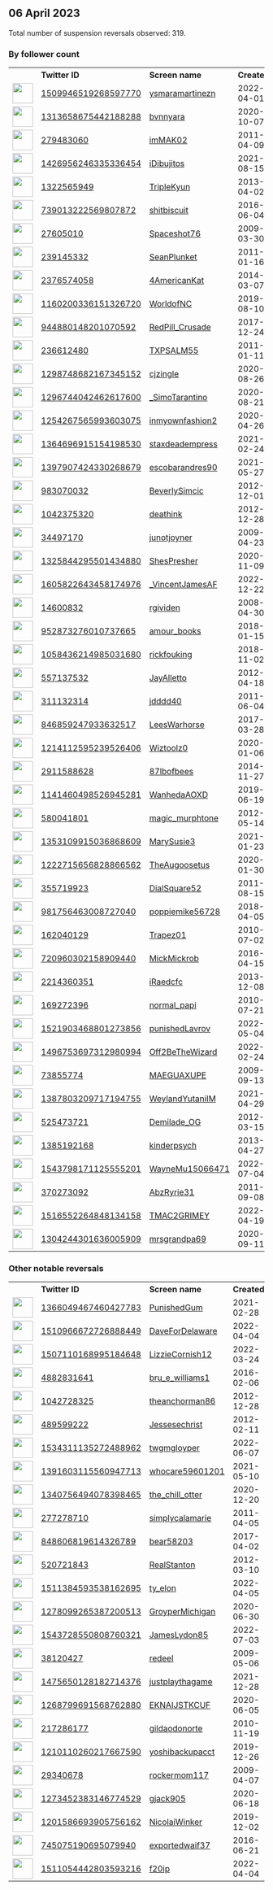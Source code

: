 
## 06 April 2023
Total number of suspension reversals observed: 319.

### By follower count
<table><tr><th></th><th align="left">Twitter ID</th><th align="left">Screen name</th>
<th align="left">Created</th><th align="left">Status</th><th align="left">Suspended</th><th align="left">Followers</th>
<tr><td><a href="https://pbs.twimg.com/profile_images/1643829537522823168/ggzCOh-b_normal.jpg"><img src="https://pbs.twimg.com/profile_images/1643829537522823168/ggzCOh-b_normal.jpg" width="40px" height="40px" align="center"/></a></td><td><a href="https://twitter.com/intent/user?user_id=1509946519268597770">1509946519268597770</a></td><td><a href="https://twitter.com/ysmaramartinezn">ysmaramartinezn</a></td><td>2022-04-01</td><td align="center"></td><td>2023-01-08</td><td>397483</td></tr>
<tr><td><a href="https://pbs.twimg.com/profile_images/1655678010941423617/end262TQ_normal.jpg"><img src="https://pbs.twimg.com/profile_images/1655678010941423617/end262TQ_normal.jpg" width="40px" height="40px" align="center"/></a></td><td><a href="https://twitter.com/intent/user?user_id=1313658675442188288">1313658675442188288</a></td><td><a href="https://twitter.com/bvnnyara">bvnnyara</a></td><td>2020-10-07</td><td align="center">🔒</td><td>2022-10-27</td><td>216034</td></tr>
<tr><td><a href="https://pbs.twimg.com/profile_images/1641490433237995521/yWEtxgLs_normal.jpg"><img src="https://pbs.twimg.com/profile_images/1641490433237995521/yWEtxgLs_normal.jpg" width="40px" height="40px" align="center"/></a></td><td><a href="https://twitter.com/intent/user?user_id=279483060">279483060</a></td><td><a href="https://twitter.com/imMAK02">imMAK02</a></td><td>2011-04-09</td><td align="center"></td><td></td><td>86720</td></tr>
<tr><td><a href="https://pbs.twimg.com/profile_images/1652733516122038274/sunV79mk_normal.jpg"><img src="https://pbs.twimg.com/profile_images/1652733516122038274/sunV79mk_normal.jpg" width="40px" height="40px" align="center"/></a></td><td><a href="https://twitter.com/intent/user?user_id=1426956246335336454">1426956246335336454</a></td><td><a href="https://twitter.com/iDibujitos">iDibujitos</a></td><td>2021-08-15</td><td align="center"></td><td></td><td>76188</td></tr>
<tr><td><a href="https://pbs.twimg.com/profile_images/1656857109630451713/T0ztiZgp_normal.png"><img src="https://pbs.twimg.com/profile_images/1656857109630451713/T0ztiZgp_normal.png" width="40px" height="40px" align="center"/></a></td><td><a href="https://twitter.com/intent/user?user_id=1322565949">1322565949</a></td><td><a href="https://twitter.com/TripleKyun">TripleKyun</a></td><td>2013-04-02</td><td align="center"></td><td>2023-03-20</td><td>62660</td></tr>
<tr><td><a href="https://pbs.twimg.com/profile_images/1475923391903318022/tIXscS95_normal.jpg"><img src="https://pbs.twimg.com/profile_images/1475923391903318022/tIXscS95_normal.jpg" width="40px" height="40px" align="center"/></a></td><td><a href="https://twitter.com/intent/user?user_id=739013222569807872">739013222569807872</a></td><td><a href="https://twitter.com/shitbiscuit">shitbiscuit</a></td><td>2016-06-04</td><td align="center"></td><td>2022-10-30</td><td>32440</td></tr>
<tr><td><a href="https://pbs.twimg.com/profile_images/1302096822144577537/K5vYKv7l_normal.jpg"><img src="https://pbs.twimg.com/profile_images/1302096822144577537/K5vYKv7l_normal.jpg" width="40px" height="40px" align="center"/></a></td><td><a href="https://twitter.com/intent/user?user_id=27605010">27605010</a></td><td><a href="https://twitter.com/Spaceshot76">Spaceshot76</a></td><td>2009-03-30</td><td align="center"></td><td></td><td>24116</td></tr>
<tr><td><a href="https://pbs.twimg.com/profile_images/1439760873073963017/I7T-7pm2_normal.jpg"><img src="https://pbs.twimg.com/profile_images/1439760873073963017/I7T-7pm2_normal.jpg" width="40px" height="40px" align="center"/></a></td><td><a href="https://twitter.com/intent/user?user_id=239145332">239145332</a></td><td><a href="https://twitter.com/SeanPlunket">SeanPlunket</a></td><td>2011-01-16</td><td align="center"></td><td>2023-04-03</td><td>23292</td></tr>
<tr><td><a href="https://pbs.twimg.com/profile_images/1650974239728730112/1mVY4hc5_normal.jpg"><img src="https://pbs.twimg.com/profile_images/1650974239728730112/1mVY4hc5_normal.jpg" width="40px" height="40px" align="center"/></a></td><td><a href="https://twitter.com/intent/user?user_id=2376574058">2376574058</a></td><td><a href="https://twitter.com/4AmericanKat">4AmericanKat</a></td><td>2014-03-07</td><td align="center"></td><td></td><td>22708</td></tr>
<tr><td><a href="https://pbs.twimg.com/profile_images/1643873779741782016/dON7UlXc_normal.jpg"><img src="https://pbs.twimg.com/profile_images/1643873779741782016/dON7UlXc_normal.jpg" width="40px" height="40px" align="center"/></a></td><td><a href="https://twitter.com/intent/user?user_id=1160200336151326720">1160200336151326720</a></td><td><a href="https://twitter.com/WorldofNC">WorldofNC</a></td><td>2019-08-10</td><td align="center"></td><td>2022-08-21</td><td>20826</td></tr>
<tr><td><a href="https://pbs.twimg.com/profile_images/1644029256467357697/NaqfCkuA_normal.jpg"><img src="https://pbs.twimg.com/profile_images/1644029256467357697/NaqfCkuA_normal.jpg" width="40px" height="40px" align="center"/></a></td><td><a href="https://twitter.com/intent/user?user_id=944880148201070592">944880148201070592</a></td><td><a href="https://twitter.com/RedPill_Crusade">RedPill_Crusade</a></td><td>2017-12-24</td><td align="center"></td><td></td><td>15709</td></tr>
<tr><td><a href="https://pbs.twimg.com/profile_images/1063449174547591171/X5JlfZeY_normal.jpg"><img src="https://pbs.twimg.com/profile_images/1063449174547591171/X5JlfZeY_normal.jpg" width="40px" height="40px" align="center"/></a></td><td><a href="https://twitter.com/intent/user?user_id=236612480">236612480</a></td><td><a href="https://twitter.com/TXPSALM55">TXPSALM55</a></td><td>2011-01-11</td><td align="center"></td><td></td><td>15287</td></tr>
<tr><td><a href="https://pbs.twimg.com/profile_images/1643884246367346688/m4NnpBYF_normal.jpg"><img src="https://pbs.twimg.com/profile_images/1643884246367346688/m4NnpBYF_normal.jpg" width="40px" height="40px" align="center"/></a></td><td><a href="https://twitter.com/intent/user?user_id=1298748682167345152">1298748682167345152</a></td><td><a href="https://twitter.com/cjzingle">cjzingle</a></td><td>2020-08-26</td><td align="center">🚫</td><td>2022-02-13</td><td>13502</td></tr>
<tr><td><a href="https://pbs.twimg.com/profile_images/1649154006000738308/kmXRB4WN_normal.jpg"><img src="https://pbs.twimg.com/profile_images/1649154006000738308/kmXRB4WN_normal.jpg" width="40px" height="40px" align="center"/></a></td><td><a href="https://twitter.com/intent/user?user_id=1296744042462617600">1296744042462617600</a></td><td><a href="https://twitter.com/_SimoTarantino">_SimoTarantino</a></td><td>2020-08-21</td><td align="center"></td><td></td><td>11000</td></tr>
<tr><td><a href="https://pbs.twimg.com/profile_images/1343237770811158531/p8JZhQgs_normal.jpg"><img src="https://pbs.twimg.com/profile_images/1343237770811158531/p8JZhQgs_normal.jpg" width="40px" height="40px" align="center"/></a></td><td><a href="https://twitter.com/intent/user?user_id=1254267565993603075">1254267565993603075</a></td><td><a href="https://twitter.com/inmyownfashion2">inmyownfashion2</a></td><td>2020-04-26</td><td align="center"></td><td>2022-08-07</td><td>10393</td></tr>
<tr><td><a href="https://pbs.twimg.com/profile_images/1638939675216822272/u7YO0YkK_normal.jpg"><img src="https://pbs.twimg.com/profile_images/1638939675216822272/u7YO0YkK_normal.jpg" width="40px" height="40px" align="center"/></a></td><td><a href="https://twitter.com/intent/user?user_id=1364696915154198530">1364696915154198530</a></td><td><a href="https://twitter.com/staxdeadempress">staxdeadempress</a></td><td>2021-02-24</td><td align="center"></td><td>2023-03-15</td><td>10196</td></tr>
<tr><td><a href="https://pbs.twimg.com/profile_images/1652690937519259649/6hQZfK1f_normal.jpg"><img src="https://pbs.twimg.com/profile_images/1652690937519259649/6hQZfK1f_normal.jpg" width="40px" height="40px" align="center"/></a></td><td><a href="https://twitter.com/intent/user?user_id=1397907424330268679">1397907424330268679</a></td><td><a href="https://twitter.com/escobarandres90">escobarandres90</a></td><td>2021-05-27</td><td align="center"></td><td>2022-06-20</td><td>9661</td></tr>
<tr><td><a href="https://pbs.twimg.com/profile_images/1651607831546609664/cXqKGcm4_normal.jpg"><img src="https://pbs.twimg.com/profile_images/1651607831546609664/cXqKGcm4_normal.jpg" width="40px" height="40px" align="center"/></a></td><td><a href="https://twitter.com/intent/user?user_id=983070032">983070032</a></td><td><a href="https://twitter.com/BeverlySimcic">BeverlySimcic</a></td><td>2012-12-01</td><td align="center"></td><td></td><td>9530</td></tr>
<tr><td><a href="https://pbs.twimg.com/profile_images/1347701829589753856/itZO2YzE_normal.jpg"><img src="https://pbs.twimg.com/profile_images/1347701829589753856/itZO2YzE_normal.jpg" width="40px" height="40px" align="center"/></a></td><td><a href="https://twitter.com/intent/user?user_id=1042375320">1042375320</a></td><td><a href="https://twitter.com/deathink">deathink</a></td><td>2012-12-28</td><td align="center"></td><td></td><td>9427</td></tr>
<tr><td><a href="https://pbs.twimg.com/profile_images/1639033052792856577/iR6ndS96_normal.jpg"><img src="https://pbs.twimg.com/profile_images/1639033052792856577/iR6ndS96_normal.jpg" width="40px" height="40px" align="center"/></a></td><td><a href="https://twitter.com/intent/user?user_id=34497170">34497170</a></td><td><a href="https://twitter.com/junotjoyner">junotjoyner</a></td><td>2009-04-23</td><td align="center"></td><td>2023-04-03</td><td>8699</td></tr>
<tr><td><a href="https://pbs.twimg.com/profile_images/1652403274933256192/qdweemPW_normal.jpg"><img src="https://pbs.twimg.com/profile_images/1652403274933256192/qdweemPW_normal.jpg" width="40px" height="40px" align="center"/></a></td><td><a href="https://twitter.com/intent/user?user_id=1325844295501434880">1325844295501434880</a></td><td><a href="https://twitter.com/ShesPresher">ShesPresher</a></td><td>2020-11-09</td><td align="center"></td><td>2023-01-01</td><td>8538</td></tr>
<tr><td><a href="https://pbs.twimg.com/profile_images/1605850617091850240/C9N6qwaW_normal.jpg"><img src="https://pbs.twimg.com/profile_images/1605850617091850240/C9N6qwaW_normal.jpg" width="40px" height="40px" align="center"/></a></td><td><a href="https://twitter.com/intent/user?user_id=1605822643458174976">1605822643458174976</a></td><td><a href="https://twitter.com/_VincentJamesAF">_VincentJamesAF</a></td><td>2022-12-22</td><td align="center">🚫</td><td>2023-04-04</td><td>6636</td></tr>
<tr><td><a href="https://pbs.twimg.com/profile_images/351154575/band_0609_normal.jpg"><img src="https://pbs.twimg.com/profile_images/351154575/band_0609_normal.jpg" width="40px" height="40px" align="center"/></a></td><td><a href="https://twitter.com/intent/user?user_id=14600832">14600832</a></td><td><a href="https://twitter.com/rgividen">rgividen</a></td><td>2008-04-30</td><td align="center"></td><td></td><td>5955</td></tr>
<tr><td><a href="https://pbs.twimg.com/profile_images/1484468909893816321/rBWAoqec_normal.jpg"><img src="https://pbs.twimg.com/profile_images/1484468909893816321/rBWAoqec_normal.jpg" width="40px" height="40px" align="center"/></a></td><td><a href="https://twitter.com/intent/user?user_id=952873276010737665">952873276010737665</a></td><td><a href="https://twitter.com/amour_books">amour_books</a></td><td>2018-01-15</td><td align="center"></td><td>2022-08-04</td><td>5865</td></tr>
<tr><td><a href="https://pbs.twimg.com/profile_images/1643263703083524097/fruU5UpZ_normal.jpg"><img src="https://pbs.twimg.com/profile_images/1643263703083524097/fruU5UpZ_normal.jpg" width="40px" height="40px" align="center"/></a></td><td><a href="https://twitter.com/intent/user?user_id=1058436214985031680">1058436214985031680</a></td><td><a href="https://twitter.com/rickfouking">rickfouking</a></td><td>2018-11-02</td><td align="center"></td><td></td><td>5777</td></tr>
<tr><td><a href="https://pbs.twimg.com/profile_images/1652005891187589136/LcXEEwaV_normal.jpg"><img src="https://pbs.twimg.com/profile_images/1652005891187589136/LcXEEwaV_normal.jpg" width="40px" height="40px" align="center"/></a></td><td><a href="https://twitter.com/intent/user?user_id=557137532">557137532</a></td><td><a href="https://twitter.com/JayAlletto">JayAlletto</a></td><td>2012-04-18</td><td align="center"></td><td>2022-06-01</td><td>5693</td></tr>
<tr><td><a href="https://pbs.twimg.com/profile_images/1493172488078970882/Hc1Ae2Mx_normal.jpg"><img src="https://pbs.twimg.com/profile_images/1493172488078970882/Hc1Ae2Mx_normal.jpg" width="40px" height="40px" align="center"/></a></td><td><a href="https://twitter.com/intent/user?user_id=311132314">311132314</a></td><td><a href="https://twitter.com/jdddd40">jdddd40</a></td><td>2011-06-04</td><td align="center"></td><td>2023-02-04</td><td>5348</td></tr>
<tr><td><a href="https://pbs.twimg.com/profile_images/846863831083167744/JXdkpiYV_normal.jpg"><img src="https://pbs.twimg.com/profile_images/846863831083167744/JXdkpiYV_normal.jpg" width="40px" height="40px" align="center"/></a></td><td><a href="https://twitter.com/intent/user?user_id=846859247933632517">846859247933632517</a></td><td><a href="https://twitter.com/LeesWarhorse">LeesWarhorse</a></td><td>2017-03-28</td><td align="center"></td><td>2022-12-28</td><td>5045</td></tr>
<tr><td><a href="https://pbs.twimg.com/profile_images/1655876475684257792/mOAXbwnI_normal.jpg"><img src="https://pbs.twimg.com/profile_images/1655876475684257792/mOAXbwnI_normal.jpg" width="40px" height="40px" align="center"/></a></td><td><a href="https://twitter.com/intent/user?user_id=1214112595239526406">1214112595239526406</a></td><td><a href="https://twitter.com/Wiztoolz0">Wiztoolz0</a></td><td>2020-01-06</td><td align="center"></td><td>2022-07-28</td><td>4836</td></tr>
<tr><td><a href="https://pbs.twimg.com/profile_images/1330743764676009984/cypq1vMs_normal.jpg"><img src="https://pbs.twimg.com/profile_images/1330743764676009984/cypq1vMs_normal.jpg" width="40px" height="40px" align="center"/></a></td><td><a href="https://twitter.com/intent/user?user_id=2911588628">2911588628</a></td><td><a href="https://twitter.com/87lbofbees">87lbofbees</a></td><td>2014-11-27</td><td align="center"></td><td>2022-12-28</td><td>4226</td></tr>
<tr><td><a href="https://pbs.twimg.com/profile_images/1650743149717848066/YG1vEeJ-_normal.jpg"><img src="https://pbs.twimg.com/profile_images/1650743149717848066/YG1vEeJ-_normal.jpg" width="40px" height="40px" align="center"/></a></td><td><a href="https://twitter.com/intent/user?user_id=1141460498526945281">1141460498526945281</a></td><td><a href="https://twitter.com/WanhedaAOXD">WanhedaAOXD</a></td><td>2019-06-19</td><td align="center"></td><td>2023-03-11</td><td>3820</td></tr>
<tr><td><a href="https://pbs.twimg.com/profile_images/1061365193605894144/2RK3fmH7_normal.jpg"><img src="https://pbs.twimg.com/profile_images/1061365193605894144/2RK3fmH7_normal.jpg" width="40px" height="40px" align="center"/></a></td><td><a href="https://twitter.com/intent/user?user_id=580041801">580041801</a></td><td><a href="https://twitter.com/magic_murphtone">magic_murphtone</a></td><td>2012-05-14</td><td align="center"></td><td></td><td>3391</td></tr>
<tr><td><a href="https://pbs.twimg.com/profile_images/1364427289342087174/yOJ1jNFk_normal.jpg"><img src="https://pbs.twimg.com/profile_images/1364427289342087174/yOJ1jNFk_normal.jpg" width="40px" height="40px" align="center"/></a></td><td><a href="https://twitter.com/intent/user?user_id=1353109915036868609">1353109915036868609</a></td><td><a href="https://twitter.com/MarySusie3">MarySusie3</a></td><td>2021-01-23</td><td align="center"></td><td>2022-05-25</td><td>3296</td></tr>
<tr><td><a href="https://pbs.twimg.com/profile_images/1342611759954337792/NZvJ4GgY_normal.jpg"><img src="https://pbs.twimg.com/profile_images/1342611759954337792/NZvJ4GgY_normal.jpg" width="40px" height="40px" align="center"/></a></td><td><a href="https://twitter.com/intent/user?user_id=1222715656828866562">1222715656828866562</a></td><td><a href="https://twitter.com/TheAugoosetus">TheAugoosetus</a></td><td>2020-01-30</td><td align="center"></td><td></td><td>3147</td></tr>
<tr><td><a href="https://pbs.twimg.com/profile_images/1455205829246808065/4nyVZ2qF_normal.png"><img src="https://pbs.twimg.com/profile_images/1455205829246808065/4nyVZ2qF_normal.png" width="40px" height="40px" align="center"/></a></td><td><a href="https://twitter.com/intent/user?user_id=355719923">355719923</a></td><td><a href="https://twitter.com/DialSquare52">DialSquare52</a></td><td>2011-08-15</td><td align="center"></td><td>2023-02-13</td><td>3040</td></tr>
<tr><td><a href="https://pbs.twimg.com/profile_images/983052963504578560/gGXZVVv3_normal.jpg"><img src="https://pbs.twimg.com/profile_images/983052963504578560/gGXZVVv3_normal.jpg" width="40px" height="40px" align="center"/></a></td><td><a href="https://twitter.com/intent/user?user_id=981756463008727040">981756463008727040</a></td><td><a href="https://twitter.com/poppiemike56728">poppiemike56728</a></td><td>2018-04-05</td><td align="center"></td><td>2022-10-29</td><td>2997</td></tr>
<tr><td><a href="https://pbs.twimg.com/profile_images/1264902960712159239/mDMnUb8X_normal.jpg"><img src="https://pbs.twimg.com/profile_images/1264902960712159239/mDMnUb8X_normal.jpg" width="40px" height="40px" align="center"/></a></td><td><a href="https://twitter.com/intent/user?user_id=162040129">162040129</a></td><td><a href="https://twitter.com/Trapez01">Trapez01</a></td><td>2010-07-02</td><td align="center"></td><td>2022-08-03</td><td>2836</td></tr>
<tr><td><a href="https://pbs.twimg.com/profile_images/1643114561329922048/Ia-Ugck-_normal.jpg"><img src="https://pbs.twimg.com/profile_images/1643114561329922048/Ia-Ugck-_normal.jpg" width="40px" height="40px" align="center"/></a></td><td><a href="https://twitter.com/intent/user?user_id=720960302158909440">720960302158909440</a></td><td><a href="https://twitter.com/MickMickrob">MickMickrob</a></td><td>2016-04-15</td><td align="center"></td><td>2022-08-20</td><td>2549</td></tr>
<tr><td><a href="https://pbs.twimg.com/profile_images/1654254639544430593/a3eogB9U_normal.jpg"><img src="https://pbs.twimg.com/profile_images/1654254639544430593/a3eogB9U_normal.jpg" width="40px" height="40px" align="center"/></a></td><td><a href="https://twitter.com/intent/user?user_id=2214360351">2214360351</a></td><td><a href="https://twitter.com/iRaedcfc">iRaedcfc</a></td><td>2013-12-08</td><td align="center">🔒</td><td>2023-02-06</td><td>2544</td></tr>
<tr><td><a href="https://pbs.twimg.com/profile_images/1643354361370648576/I_ATu7-f_normal.jpg"><img src="https://pbs.twimg.com/profile_images/1643354361370648576/I_ATu7-f_normal.jpg" width="40px" height="40px" align="center"/></a></td><td><a href="https://twitter.com/intent/user?user_id=169272396">169272396</a></td><td><a href="https://twitter.com/normal_papi">normal_papi</a></td><td>2010-07-21</td><td align="center"></td><td></td><td>2454</td></tr>
<tr><td><a href="https://pbs.twimg.com/profile_images/1654798298937696256/qlYZopK0_normal.jpg"><img src="https://pbs.twimg.com/profile_images/1654798298937696256/qlYZopK0_normal.jpg" width="40px" height="40px" align="center"/></a></td><td><a href="https://twitter.com/intent/user?user_id=1521903468801273856">1521903468801273856</a></td><td><a href="https://twitter.com/punishedLavrov">punishedLavrov</a></td><td>2022-05-04</td><td align="center"></td><td>2022-10-30</td><td>2361</td></tr>
<tr><td><a href="https://pbs.twimg.com/profile_images/1496761538404831232/D8rPJlUQ_normal.jpg"><img src="https://pbs.twimg.com/profile_images/1496761538404831232/D8rPJlUQ_normal.jpg" width="40px" height="40px" align="center"/></a></td><td><a href="https://twitter.com/intent/user?user_id=1496753697312980994">1496753697312980994</a></td><td><a href="https://twitter.com/Off2BeTheWizard">Off2BeTheWizard</a></td><td>2022-02-24</td><td align="center"></td><td>2022-04-04</td><td>2306</td></tr>
<tr><td><a href="https://pbs.twimg.com/profile_images/1393217421369020417/SkuIm_1V_normal.jpg"><img src="https://pbs.twimg.com/profile_images/1393217421369020417/SkuIm_1V_normal.jpg" width="40px" height="40px" align="center"/></a></td><td><a href="https://twitter.com/intent/user?user_id=73855774">73855774</a></td><td><a href="https://twitter.com/MAEGUAXUPE">MAEGUAXUPE</a></td><td>2009-09-13</td><td align="center"></td><td>2022-10-18</td><td>2298</td></tr>
<tr><td><a href="https://pbs.twimg.com/profile_images/1655324296988831744/oQd7CJuX_normal.jpg"><img src="https://pbs.twimg.com/profile_images/1655324296988831744/oQd7CJuX_normal.jpg" width="40px" height="40px" align="center"/></a></td><td><a href="https://twitter.com/intent/user?user_id=1387803209717194755">1387803209717194755</a></td><td><a href="https://twitter.com/WeylandYutaniIM">WeylandYutaniIM</a></td><td>2021-04-29</td><td align="center"></td><td>2022-12-15</td><td>2264</td></tr>
<tr><td><a href="https://pbs.twimg.com/profile_images/1650451857527955459/blkymABs_normal.jpg"><img src="https://pbs.twimg.com/profile_images/1650451857527955459/blkymABs_normal.jpg" width="40px" height="40px" align="center"/></a></td><td><a href="https://twitter.com/intent/user?user_id=525473721">525473721</a></td><td><a href="https://twitter.com/Demilade_OG">Demilade_OG</a></td><td>2012-03-15</td><td align="center"></td><td>2023-02-05</td><td>2210</td></tr>
<tr><td><a href="https://pbs.twimg.com/profile_images/1647323385012056067/QAkY3wPq_normal.jpg"><img src="https://pbs.twimg.com/profile_images/1647323385012056067/QAkY3wPq_normal.jpg" width="40px" height="40px" align="center"/></a></td><td><a href="https://twitter.com/intent/user?user_id=1385192168">1385192168</a></td><td><a href="https://twitter.com/kinderpsych">kinderpsych</a></td><td>2013-04-27</td><td align="center"></td><td></td><td>2191</td></tr>
<tr><td><a href="https://pbs.twimg.com/profile_images/1548350645173751811/haLfVBRe_normal.jpg"><img src="https://pbs.twimg.com/profile_images/1548350645173751811/haLfVBRe_normal.jpg" width="40px" height="40px" align="center"/></a></td><td><a href="https://twitter.com/intent/user?user_id=1543798171125555201">1543798171125555201</a></td><td><a href="https://twitter.com/WayneMu15066471">WayneMu15066471</a></td><td>2022-07-04</td><td align="center"></td><td>2022-10-20</td><td>2148</td></tr>
<tr><td><a href="https://pbs.twimg.com/profile_images/1420835964608516101/wL0KArgg_normal.jpg"><img src="https://pbs.twimg.com/profile_images/1420835964608516101/wL0KArgg_normal.jpg" width="40px" height="40px" align="center"/></a></td><td><a href="https://twitter.com/intent/user?user_id=370273092">370273092</a></td><td><a href="https://twitter.com/AbzRyrie31">AbzRyrie31</a></td><td>2011-09-08</td><td align="center"></td><td></td><td>2110</td></tr>
<tr><td><a href="https://pbs.twimg.com/profile_images/1571651033423560704/cwOMDFne_normal.jpg"><img src="https://pbs.twimg.com/profile_images/1571651033423560704/cwOMDFne_normal.jpg" width="40px" height="40px" align="center"/></a></td><td><a href="https://twitter.com/intent/user?user_id=1516552264848134158">1516552264848134158</a></td><td><a href="https://twitter.com/TMAC2GRIMEY">TMAC2GRIMEY</a></td><td>2022-04-19</td><td align="center"></td><td>2022-09-23</td><td>2095</td></tr>
<tr><td><a href="https://pbs.twimg.com/profile_images/1653909382101434368/o77NL65q_normal.jpg"><img src="https://pbs.twimg.com/profile_images/1653909382101434368/o77NL65q_normal.jpg" width="40px" height="40px" align="center"/></a></td><td><a href="https://twitter.com/intent/user?user_id=1304244301636005909">1304244301636005909</a></td><td><a href="https://twitter.com/mrsgrandpa69">mrsgrandpa69</a></td><td>2020-09-11</td><td align="center"></td><td>2022-08-25</td><td>2060</td></tr>
</table>

### Other notable reversals
<table><tr><th></th><th align="left">Twitter ID</th><th align="left">Screen name</th>
<th align="left">Created</th><th align="left">Status</th><th align="left">Suspended</th><th align="left">Followers</th>
<tr><td><a href="https://pbs.twimg.com/profile_images/1648867306573840384/X7wYWXU__normal.jpg"><img src="https://pbs.twimg.com/profile_images/1648867306573840384/X7wYWXU__normal.jpg" width="40px" height="40px" align="center"/></a></td><td><a href="https://twitter.com/intent/user?user_id=1366049467460427783">1366049467460427783</a></td><td><a href="https://twitter.com/PunishedGum">PunishedGum</a></td><td>2021-02-28</td><td align="center"></td><td>2022-10-19</td><td>797</td></tr>
<tr><td><a href="https://pbs.twimg.com/profile_images/1644345895616491520/K9j-YB1z_normal.jpg"><img src="https://pbs.twimg.com/profile_images/1644345895616491520/K9j-YB1z_normal.jpg" width="40px" height="40px" align="center"/></a></td><td><a href="https://twitter.com/intent/user?user_id=1510966672726888449">1510966672726888449</a></td><td><a href="https://twitter.com/DaveForDelaware">DaveForDelaware</a></td><td>2022-04-04</td><td align="center"></td><td>2022-06-28</td><td>1036</td></tr>
<tr><td><a href="https://pbs.twimg.com/profile_images/1507115641781854225/Xm4JdFPo_normal.png"><img src="https://pbs.twimg.com/profile_images/1507115641781854225/Xm4JdFPo_normal.png" width="40px" height="40px" align="center"/></a></td><td><a href="https://twitter.com/intent/user?user_id=1507110168995184648">1507110168995184648</a></td><td><a href="https://twitter.com/LizzieCornish12">LizzieCornish12</a></td><td>2022-03-24</td><td align="center"></td><td>2022-12-18</td><td>1004</td></tr>
<tr><td><a href="https://pbs.twimg.com/profile_images/1657344055196385282/br5kf7FE_normal.jpg"><img src="https://pbs.twimg.com/profile_images/1657344055196385282/br5kf7FE_normal.jpg" width="40px" height="40px" align="center"/></a></td><td><a href="https://twitter.com/intent/user?user_id=4882831641">4882831641</a></td><td><a href="https://twitter.com/bru_e_williams1">bru_e_williams1</a></td><td>2016-02-06</td><td align="center"></td><td>2022-12-21</td><td>612</td></tr>
<tr><td><a href="https://pbs.twimg.com/profile_images/3097474742/7e7a220b5b11a43c4b49d2f6cf532e3b_normal.jpeg"><img src="https://pbs.twimg.com/profile_images/3097474742/7e7a220b5b11a43c4b49d2f6cf532e3b_normal.jpeg" width="40px" height="40px" align="center"/></a></td><td><a href="https://twitter.com/intent/user?user_id=1042728325">1042728325</a></td><td><a href="https://twitter.com/theanchorman86">theanchorman86</a></td><td>2012-12-28</td><td align="center"></td><td>2022-12-29</td><td>77</td></tr>
<tr><td><a href="https://pbs.twimg.com/profile_images/1013310653166219265/LmBQdYVG_normal.jpg"><img src="https://pbs.twimg.com/profile_images/1013310653166219265/LmBQdYVG_normal.jpg" width="40px" height="40px" align="center"/></a></td><td><a href="https://twitter.com/intent/user?user_id=489599222">489599222</a></td><td><a href="https://twitter.com/Jessesechrist">Jessesechrist</a></td><td>2012-02-11</td><td align="center"></td><td>2022-10-30</td><td>81</td></tr>
<tr><td><a href="https://pbs.twimg.com/profile_images/1654957927491403776/iAaSBWoi_normal.jpg"><img src="https://pbs.twimg.com/profile_images/1654957927491403776/iAaSBWoi_normal.jpg" width="40px" height="40px" align="center"/></a></td><td><a href="https://twitter.com/intent/user?user_id=1534311135272488962">1534311135272488962</a></td><td><a href="https://twitter.com/twgmgloyper">twgmgloyper</a></td><td>2022-06-07</td><td align="center"></td><td>2022-10-30</td><td>105</td></tr>
<tr><td><a href="https://pbs.twimg.com/profile_images/1653115861782126621/hzUgkBIE_normal.jpg"><img src="https://pbs.twimg.com/profile_images/1653115861782126621/hzUgkBIE_normal.jpg" width="40px" height="40px" align="center"/></a></td><td><a href="https://twitter.com/intent/user?user_id=1391603115560947713">1391603115560947713</a></td><td><a href="https://twitter.com/whocare59601201">whocare59601201</a></td><td>2021-05-10</td><td align="center"></td><td>2022-08-23</td><td>184</td></tr>
<tr><td><a href="https://pbs.twimg.com/profile_images/1637499794682724355/gWV6lkwk_normal.jpg"><img src="https://pbs.twimg.com/profile_images/1637499794682724355/gWV6lkwk_normal.jpg" width="40px" height="40px" align="center"/></a></td><td><a href="https://twitter.com/intent/user?user_id=1340756494078398465">1340756494078398465</a></td><td><a href="https://twitter.com/the_chill_otter">the_chill_otter</a></td><td>2020-12-20</td><td align="center"></td><td>2023-03-25</td><td>522</td></tr>
<tr><td><a href="https://pbs.twimg.com/profile_images/1644756201236774912/pZx17ltG_normal.jpg"><img src="https://pbs.twimg.com/profile_images/1644756201236774912/pZx17ltG_normal.jpg" width="40px" height="40px" align="center"/></a></td><td><a href="https://twitter.com/intent/user?user_id=277278710">277278710</a></td><td><a href="https://twitter.com/simplycalamarie">simplycalamarie</a></td><td>2011-04-05</td><td align="center"></td><td>2023-03-25</td><td>161</td></tr>
<tr><td><a href="https://pbs.twimg.com/profile_images/1399982103136178180/2vj8XVVl_normal.jpg"><img src="https://pbs.twimg.com/profile_images/1399982103136178180/2vj8XVVl_normal.jpg" width="40px" height="40px" align="center"/></a></td><td><a href="https://twitter.com/intent/user?user_id=848606819614326789">848606819614326789</a></td><td><a href="https://twitter.com/bear58203">bear58203</a></td><td>2017-04-02</td><td align="center"></td><td>2022-08-22</td><td>1104</td></tr>
<tr><td><a href="https://pbs.twimg.com/profile_images/1241946818071498752/FXU84_cG_normal.jpg"><img src="https://pbs.twimg.com/profile_images/1241946818071498752/FXU84_cG_normal.jpg" width="40px" height="40px" align="center"/></a></td><td><a href="https://twitter.com/intent/user?user_id=520721843">520721843</a></td><td><a href="https://twitter.com/RealStanton">RealStanton</a></td><td>2012-03-10</td><td align="center"></td><td>2022-12-27</td><td>22</td></tr>
<tr><td><a href="https://pbs.twimg.com/profile_images/1511384843032145924/Uqk1fz8h_normal.jpg"><img src="https://pbs.twimg.com/profile_images/1511384843032145924/Uqk1fz8h_normal.jpg" width="40px" height="40px" align="center"/></a></td><td><a href="https://twitter.com/intent/user?user_id=1511384593538162695">1511384593538162695</a></td><td><a href="https://twitter.com/ty_elon">ty_elon</a></td><td>2022-04-05</td><td align="center"></td><td>2022-12-12</td><td>16</td></tr>
<tr><td><a href="https://pbs.twimg.com/profile_images/1510105631574921217/eDXAoUMy_normal.jpg"><img src="https://pbs.twimg.com/profile_images/1510105631574921217/eDXAoUMy_normal.jpg" width="40px" height="40px" align="center"/></a></td><td><a href="https://twitter.com/intent/user?user_id=1278099265387200513">1278099265387200513</a></td><td><a href="https://twitter.com/GroyperMichigan">GroyperMichigan</a></td><td>2020-06-30</td><td align="center"></td><td>2022-04-23</td><td>654</td></tr>
<tr><td><a href="https://pbs.twimg.com/profile_images/1545293307005190144/quOmO-7F_normal.jpg"><img src="https://pbs.twimg.com/profile_images/1545293307005190144/quOmO-7F_normal.jpg" width="40px" height="40px" align="center"/></a></td><td><a href="https://twitter.com/intent/user?user_id=1543728550808760321">1543728550808760321</a></td><td><a href="https://twitter.com/JamesLydon85">JamesLydon85</a></td><td>2022-07-03</td><td align="center"></td><td>2022-11-22</td><td>7</td></tr>
<tr><td><a href="https://pbs.twimg.com/profile_images/1647803556056137728/DlFjVlbt_normal.jpg"><img src="https://pbs.twimg.com/profile_images/1647803556056137728/DlFjVlbt_normal.jpg" width="40px" height="40px" align="center"/></a></td><td><a href="https://twitter.com/intent/user?user_id=38120427">38120427</a></td><td><a href="https://twitter.com/redeel">redeel</a></td><td>2009-05-06</td><td align="center"></td><td>2022-12-23</td><td>27</td></tr>
<tr><td><a href="https://pbs.twimg.com/profile_images/1643264314021748738/629PO83l_normal.jpg"><img src="https://pbs.twimg.com/profile_images/1643264314021748738/629PO83l_normal.jpg" width="40px" height="40px" align="center"/></a></td><td><a href="https://twitter.com/intent/user?user_id=1475650128182714376">1475650128182714376</a></td><td><a href="https://twitter.com/justplaythagame">justplaythagame</a></td><td>2021-12-28</td><td align="center"></td><td>2023-03-31</td><td>332</td></tr>
<tr><td><a href="https://pbs.twimg.com/profile_images/1643555762340515841/1bLy7CXa_normal.jpg"><img src="https://pbs.twimg.com/profile_images/1643555762340515841/1bLy7CXa_normal.jpg" width="40px" height="40px" align="center"/></a></td><td><a href="https://twitter.com/intent/user?user_id=1268799691568762880">1268799691568762880</a></td><td><a href="https://twitter.com/EKNAIJSTKCUF">EKNAIJSTKCUF</a></td><td>2020-06-05</td><td align="center">🔒</td><td>2022-12-05</td><td>81</td></tr>
<tr><td><a href="https://pbs.twimg.com/profile_images/1488268423792578560/Jxz9RiDe_normal.jpg"><img src="https://pbs.twimg.com/profile_images/1488268423792578560/Jxz9RiDe_normal.jpg" width="40px" height="40px" align="center"/></a></td><td><a href="https://twitter.com/intent/user?user_id=217286177">217286177</a></td><td><a href="https://twitter.com/gildaodonorte">gildaodonorte</a></td><td>2010-11-19</td><td align="center"></td><td>2022-12-27</td><td>132</td></tr>
<tr><td><a href="https://pbs.twimg.com/profile_images/1594363980796919809/hrCHEvI1_normal.jpg"><img src="https://pbs.twimg.com/profile_images/1594363980796919809/hrCHEvI1_normal.jpg" width="40px" height="40px" align="center"/></a></td><td><a href="https://twitter.com/intent/user?user_id=1210110260217667590">1210110260217667590</a></td><td><a href="https://twitter.com/yoshibackupacct">yoshibackupacct</a></td><td>2019-12-26</td><td align="center"></td><td>2022-12-01</td><td>731</td></tr>
<tr><td><a href="https://pbs.twimg.com/profile_images/1603841548101292034/y7plelqT_normal.jpg"><img src="https://pbs.twimg.com/profile_images/1603841548101292034/y7plelqT_normal.jpg" width="40px" height="40px" align="center"/></a></td><td><a href="https://twitter.com/intent/user?user_id=29340678">29340678</a></td><td><a href="https://twitter.com/rockermom117">rockermom117</a></td><td>2009-04-07</td><td align="center"></td><td>2023-03-23</td><td>43</td></tr>
<tr><td><a href="https://abs.twimg.com/sticky/default_profile_images/default_profile_normal.png"><img src="https://abs.twimg.com/sticky/default_profile_images/default_profile_normal.png" width="40px" height="40px" align="center"/></a></td><td><a href="https://twitter.com/intent/user?user_id=1273452383146774529">1273452383146774529</a></td><td><a href="https://twitter.com/gjack905">gjack905</a></td><td>2020-06-18</td><td align="center"></td><td>2023-02-01</td><td>1</td></tr>
<tr><td><a href="https://pbs.twimg.com/profile_images/1643977243788738560/MBKuungk_normal.jpg"><img src="https://pbs.twimg.com/profile_images/1643977243788738560/MBKuungk_normal.jpg" width="40px" height="40px" align="center"/></a></td><td><a href="https://twitter.com/intent/user?user_id=1201586693905756162">1201586693905756162</a></td><td><a href="https://twitter.com/NicolaiWinker">NicolaiWinker</a></td><td>2019-12-02</td><td align="center"></td><td>2022-09-21</td><td>409</td></tr>
<tr><td><a href="https://pbs.twimg.com/profile_images/1261848052450635777/x0GjywUg_normal.jpg"><img src="https://pbs.twimg.com/profile_images/1261848052450635777/x0GjywUg_normal.jpg" width="40px" height="40px" align="center"/></a></td><td><a href="https://twitter.com/intent/user?user_id=745075190695079940">745075190695079940</a></td><td><a href="https://twitter.com/exportedwaif37">exportedwaif37</a></td><td>2016-06-21</td><td align="center"></td><td>2022-10-30</td><td>156</td></tr>
<tr><td><a href="https://pbs.twimg.com/profile_images/1575708822051889153/rPd-RxqH_normal.png"><img src="https://pbs.twimg.com/profile_images/1575708822051889153/rPd-RxqH_normal.png" width="40px" height="40px" align="center"/></a></td><td><a href="https://twitter.com/intent/user?user_id=1511054442803593216">1511054442803593216</a></td><td><a href="https://twitter.com/f20ip">f20ip</a></td><td>2022-04-04</td><td align="center"></td><td>2022-11-23</td><td>12</td></tr>
</table>
